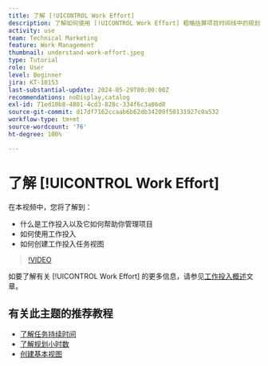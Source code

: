 ```yaml
---
title: 了解 [!UICONTROL Work Effort]
description: 了解如何使用 [!UICONTROL Work Effort] 粗略估算项目时间线中的规划小时数。
activity: use
team: Technical Marketing
feature: Work Management
thumbnail: understand-work-effort.jpeg
type: Tutorial
role: User
level: Beginner
jira: KT-10153
last-substantial-update: 2024-05-29T00:00:00Z
recommendations: noDisplay,catalog
exl-id: 71ed10b8-4801-4cd3-828c-334f6c3a86d8
source-git-commit: d17df7162ccaab6b62db34209f50131927c0a532
workflow-type: tm+mt
source-wordcount: '76'
ht-degree: 100%

---
```


# 了解 [!UICONTROL Work Effort]

在本视频中，您将了解到：

* 什么是工作投入以及它如何帮助你管理项目
* 如何使用工作投入
* 如何创建工作投入任务视图

>[!VIDEO](https://video.tv.adobe.com/v/3429446/?quality=12&learn=on&enablevpops)

如要了解有关 [!UICONTROL Work Effort] 的更多信息，请参见[工作投入概述](https://experienceleague.adobe.com/docs/workfront/using/manage-work/tasks/task-information/work-effort.html?lang=zh-Hans)文章。

## 有关此主题的推荐教程

* [了解任务持续时间](/help/manage-work/tasks/understand-task-durations.md)
* [了解规划小时数](/help/manage-work/tasks/understand-planned-hours.md)
* [创建基本视图](/help/reporting/basic-reporting/create-a-basic-view.md)
